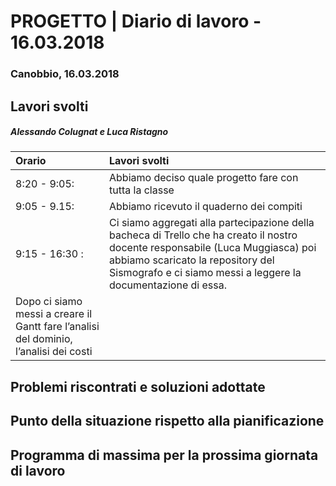 # PROGETTO | Diario di lavoro - 16.03.2018

### Canobbio, 16.03.2018


## Lavori svolti


##### Alessando Colugnat e Luca Ristagno
| **Orario**     | **Lavori svolti** |
| :------------- | :---------------- |
| 8:20 - 9:05:    | Abbiamo deciso quale progetto fare con tutta la classe   |
| 9:05 - 9.15:   |  Abbiamo ricevuto il quaderno dei compiti   |
| 9:15 - 16:30 :  |    Ci siamo aggregati alla partecipazione della bacheca di Trello che ha creato il nostro docente responsabile (Luca Muggiasca) poi abbiamo scaricato la repository del Sismografo e ci siamo messi a leggere la documentazione di essa.
Dopo ci siamo messi  a creare il Gantt fare l’analisi del dominio, l’analisi dei costi |




##  Problemi riscontrati e soluzioni adottate


##  Punto della situazione rispetto alla pianificazione


## Programma di massima per la prossima giornata di lavoro
